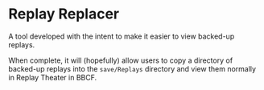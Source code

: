# Replay Replacer

A tool developed with the intent to make it easier to view backed-up replays.

When complete, it will (hopefully) allow users to copy a directory of backed-up replays into the `save/Replays` directory and view them normally in Replay Theater in BBCF.
